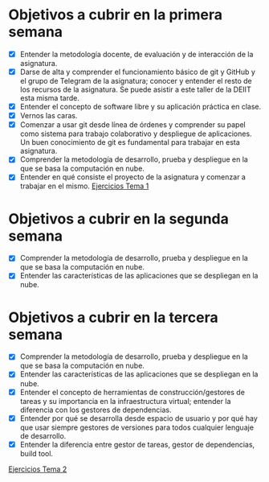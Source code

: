 # Objetivos a cubrir en la primera semana

- [x] Entender la metodología docente, de evaluación y de interacción de la asignatura.
- [x] Darse de alta y comprender el funcionamiento básico de git y GitHub y el grupo de Telegram de la asignatura; conocer y entender el resto de los recursos de la asignatura. Se puede asistir a este taller de la DEIIT esta misma tarde.
- [x] Entender el concepto de software libre y su aplicación práctica en clase.
- [x] Vernos las caras.
- [x] Comenzar a usar git desde línea de órdenes y comprender su papel como sistema para trabajo colaborativo y despliegue de aplicaciones. Un buen conocimiento de git es fundamental para trabajar en esta asignatura.
- [x] Comprender la metodología de desarrollo, prueba y despliegue en la que se basa la computación en nube.
- [x] Entender en qué consiste el proyecto de la asignatura y comenzar a trabajar en el mismo. 
[Ejercicios Tema  1](https://github.com/Kevincamp/CC-20-21-Exercises/blob/main/01.md)

# Objetivos a cubrir en la segunda semana
- [x] Comprender la metodología de desarrollo, prueba y despliegue en la que se basa la computación en nube.
- [x] Entender las características de las aplicaciones que se despliegan en la nube.

# Objetivos a cubrir en la tercera semana
- [x] Comprender la metodología de desarrollo, prueba y despliegue en la que se basa la computación en nube.
- [x] Entender las características de las aplicaciones que se despliegan en la nube.
- [x] Entender el concepto de herramientas de construcción/gestores de tareas y su importancia en la infraestructura virtual; entender la diferencia con los gestores de dependencias.
- [x] Entender por qué se desarrolla desde espacio de usuario y por qué hay que usar siempre gestores de versiones para todos cualquier lenguaje de desarrollo.
- [x] Entender la diferencia entre gestor de tareas, gestor de dependencias, build tool. 

[Ejercicios Tema 2](https://github.com/Kevincamp/CC-20-21-Exercises/blob/main/02.md)